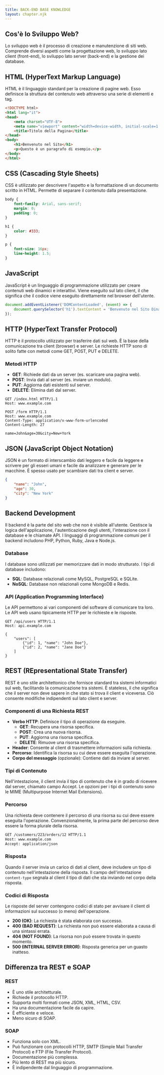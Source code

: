 ```yaml
---
title: BACK-END BASE KNOWLEDGE
layout: chapter.njk
---
```

## Cos'è lo Sviluppo Web?
Lo sviluppo web è il processo di creazione e manutenzione di siti web. Comprende diversi aspetti come la progettazione web, lo sviluppo lato client (front-end), lo sviluppo lato server (back-end) e la gestione dei database.

## HTML (HyperText Markup Language)
HTML è il linguaggio standard per la creazione di pagine web. Esso definisce la struttura del contenuto web attraverso una serie di elementi e tag.

```html
<!DOCTYPE html>
<html lang="it">
<head>
    <meta charset="UTF-8">
    <meta name="viewport" content="width=device-width, initial-scale=1.0">
    <title>Titolo della Pagina</title>
</head>
<body>
    <h1>Benvenuto nel Sito</h1>
    <p>Questo è un paragrafo di esempio.</p>
</body>
</html>
```

## CSS (Cascading Style Sheets)
CSS è utilizzato per descrivere l'aspetto e la formattazione di un documento scritto in HTML. Permette di separare il contenuto dalla presentazione.

```css
body {
    font-family: Arial, sans-serif;
    margin: 0;
    padding: 0;
}

h1 {
    color: #333;
}

p {
    font-size: 16px;
    line-height: 1.5;
}
```

## JavaScript
JavaScript è un linguaggio di programmazione utilizzato per creare contenuti web dinamici e interattivi. Viene eseguito sul lato client, il che significa che il codice viene eseguito direttamente nel browser dell'utente.

```javascript
document.addEventListener('DOMContentLoaded', (event) => {
    document.querySelector('h1').textContent = 'Benvenuto nel Sito Dinamico';
});
```

## HTTP (HyperText Transfer Protocol)
HTTP è il protocollo utilizzato per trasferire dati sul web. È la base della comunicazione tra client (browser) e server. Le richieste HTTP sono di solito fatte con metodi come GET, POST, PUT e DELETE.

### Metodi HTTP
- **GET**: Richiede dati da un server (es. scaricare una pagina web).
- **POST**: Invia dati al server (es. inviare un modulo).
- **PUT**: Aggiorna dati esistenti sul server.
- **DELETE**: Elimina dati dal server.

```http
GET /index.html HTTP/1.1
Host: www.example.com

POST /form HTTP/1.1
Host: www.example.com
Content-Type: application/x-www-form-urlencoded
Content-Length: 27

name=John&age=30&city=New+York
```

## JSON (JavaScript Object Notation)
JSON è un formato di interscambio dati leggero e facile da leggere e scrivere per gli esseri umani e facile da analizzare e generare per le macchine. È spesso usato per scambiare dati tra client e server.

```json
{
    "name": "John",
    "age": 30,
    "city": "New York"
}
```

## Backend Development
Il backend è la parte del sito web che non è visibile all'utente. Gestisce la logica dell'applicazione, l'autenticazione degli utenti, l'interazione con il database e le chiamate API. I linguaggi di programmazione comuni per il backend includono PHP, Python, Ruby, Java e Node.js.

### Database
I database sono utilizzati per memorizzare dati in modo strutturato. I tipi di database includono:
- **SQL**: Database relazionali come MySQL, PostgreSQL e SQLite.
- **NoSQL**: Database non relazionali come MongoDB e Redis.

### API (Application Programming Interface)
Le API permettono ai vari componenti del software di comunicare tra loro. Le API web usano tipicamente HTTP per le richieste e le risposte.

```api
GET /api/users HTTP/1.1
Host: api.example.com

{
    "users": [
        {"id": 1, "name": "John Doe"},
        {"id": 2, "name": "Jane Doe"}
    ]
}
```

## REST (REpresentational State Transfer)
REST è uno stile architettonico che fornisce standard tra sistemi informatici sul web, facilitando la comunicazione tra sistemi. È stateless, il che significa che il server non deve sapere in che stato si trova il client e viceversa. Ciò consente modifiche indipendenti sul lato client e server.

### Componenti di una Richiesta REST
- **Verbo HTTP**: Definisce il tipo di operazione da eseguire.
    - **GET**: Recupera una risorsa specifica.
    - **POST**: Crea una nuova risorsa.
    - **PUT**: Aggiorna una risorsa specifica.
    - **DELETE**: Rimuove una risorsa specifica.
- **Header**: Consente al client di trasmettere informazioni sulla richiesta.
- **Percorso**: Identifica la risorsa su cui deve essere eseguita l'operazione.
- **Corpo del messaggio** (opzionale): Contiene dati da inviare al server.

### Tipi di Contenuto
Nell'intestazione, il client invia il tipo di contenuto che è in grado di ricevere dal server, chiamato campo Accept. Le opzioni per i tipi di contenuto sono le MIME (Multipurpose Internet Mail Extensions).

### Percorso
Una richiesta deve contenere il percorso di una risorsa su cui deve essere eseguita l'operazione. Convenzionalmente, la prima parte del percorso deve essere la forma plurale della risorsa.

```rest
GET /customers/223/orders/12 HTTP/1.1
Host: www.example.com
Accept: application/json
```

### Risposta
Quando il server invia un carico di dati al client, deve includere un tipo di contenuto nell'intestazione della risposta. Il campo dell'intestazione `content-type` segnala al client il tipo di dati che sta inviando nel corpo della risposta.

### Codici di Risposta
Le risposte del server contengono codici di stato per avvisare il client di informazioni sul successo (o meno) dell'operazione.

- **200 (OK)**: La richiesta è stata elaborata con successo.
- **400 (BAD REQUEST)**: La richiesta non può essere elaborata a causa di una sintassi errata.
- **404 (NOT FOUND)**: La risorsa non può essere trovata in questo momento.
- **500 (INTERNAL SERVER ERROR)**: Risposta generica per un guasto inatteso.

## Differenza tra REST e SOAP
### REST
- È uno stile architetturale.
- Richiede il protocollo HTTP.
- Supporta molti formati come JSON, XML, HTML, CSV.
- Ha una documentazione facile da capire.
- È efficiente e veloce.
- Meno sicuro di SOAP.

### SOAP
- Funziona solo con XML.
- Può funzionare con protocolli HTTP, SMTP (Simple Mail Transfer Protocol) e FTP (File Transfer Protocol).
- Documentazione più complessa.
- Più lento di REST ma più sicuro.
- È indipendente dal linguaggio di programmazione.